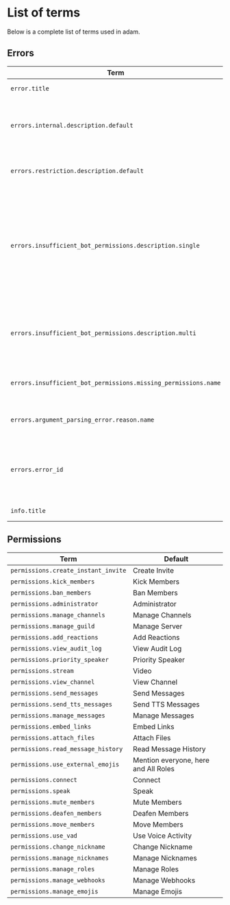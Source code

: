 # List of terms

Below is a complete list of terms used in adam.

## Errors

| **Term**                                                     | **Default**                                                  | **Description**                                              |
| ------------------------------------------------------------ | ------------------------------------------------------------ | ------------------------------------------------------------ |
| `error.title`                                                | Error                                                        | The title of an error message.                               |
| `errors.internal.description.default`                        | Oh no! Something went wrong and I couldn't finish executing your command. I've informed my team and they'll get on fixing the bug asap. | The default description of an internal error embed.          |
| `errors.restriction.description.default`                     | 👮 You are not allowed to use this command.                   | The default description of an restriction error embed.       |
| `errors.insufficient_bot_permissions.description.single`     | It seems as if I don't have sufficient permissions to run this command. Please give me the "`{{missing_permission}}`" permission and try again. | The description of the the insufficient bot permissions error embed, if only a single permission is missing.<br /><br />**Keys:**<br />- `missing_permission` - the name of the missing permission |
| `errors.insufficient_bot_permissions.description.multi`      | It seems as if I don't have sufficient permissions to run this command. Please give me the following "+    "permissions and try again. | The description of the the insufficient bot permissions error embed, if multiple permissions are missing. |
| `errors.insufficient_bot_permissions.missing_permissions.name` | Missing Permission                                           | The name of the field containing a list of missing permissions. |
| `errors.argument_parsing_error.reason.name`                  | Reason                                                       | The name of the field containing the reason for the error.   |
| `errors.error_id`                                            | Error-ID: {{error_id}}                                       | The footer of an error embed.<br /><br />**Keys:**<br /> - `error_id` - the sentry event id of the error |
| `info.title`                                                 | Info                                                         | The title of an info message.                                |

## Permissions

| **Term**                            | **Default**                          |
| ----------------------------------- | ------------------------------------ |
| `permissions.create_instant_invite` | Create Invite                        |
| `permissions.kick_members`          | Kick Members                         |
| `permissions.ban_members`           | Ban Members                          |
| `permissions.administrator`         | Administrator                        |
| `permissions.manage_channels`       | Manage Channels                      |
| `permissions.manage_guild`          | Manage Server                        |
| `permissions.add_reactions`         | Add Reactions                        |
| `permissions.view_audit_log`        | View Audit Log                       |
| `permissions.priority_speaker`      | Priority Speaker                     |
| `permissions.stream`                | Video                                |
| `permissions.view_channel`          | View Channel                         |
| `permissions.send_messages`         | Send Messages                        |
| `permissions.send_tts_messages`     | Send TTS Messages                    |
| `permissions.manage_messages`       | Manage Messages                      |
| `permissions.embed_links`           | Embed Links                          |
| `permissions.attach_files`          | Attach Files                         |
| `permissions.read_message_history`  | Read Message History                 |
| `permissions.use_external_emojis`   | Mention everyone, here and All Roles |
| `permissions.connect`               | Connect                              |
| `permissions.speak`                 | Speak                                |
| `permissions.mute_members`          | Mute Members                         |
| `permissions.deafen_members`        | Deafen Members                       |
| `permissions.move_members`          | Move Members                         |
| `permissions.use_vad`               | Use Voice Activity                   |
| `permissions.change_nickname`       | Change Nickname                      |
| `permissions.manage_nicknames`      | Manage Nicknames                     |
| `permissions.manage_roles`          | Manage Roles                         |
| `permissions.manage_webhooks`       | Manage Webhooks                      |
| `permissions.manage_emojis`         | Manage Emojis                        |